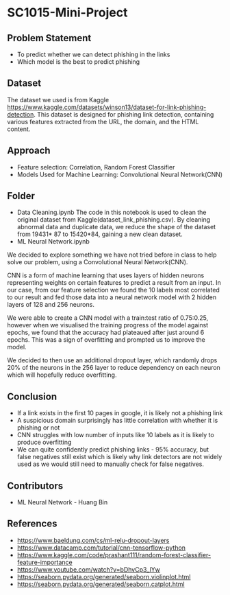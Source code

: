# SC1015-Mini-Project
## Problem Statement
- To predict whether we can detect phishing in the links
- Which model is the best to predict phishing

## Dataset
The dataset we used is from Kaggle https://www.kaggle.com/datasets/winson13/dataset-for-link-phishing-detection. This dataset is designed for phishing link detection, containing various features extracted from the URL, the domain, and the  HTML content. 
## Approach
- Feature selection: Correlation, Random Forest Classifier
- Models Used for Machine Learning: Convolutional Neural Network(CNN)
## Folder
- Data Cleaning.ipynb
  The code in this notebook is used to clean the original dataset from Kaggle(dataset_link_phishing.csv). By cleaning abnormal data and duplicate data, we reduce the shape of the dataset from 19431* 87 to 15420*84, gaining a new clean dataset.
- ML Neural Network.ipynb

We decided to explore something we have not tried before in class to help solve our problem, using a Convolutional Neural Network(CNN).

CNN is a form of machine learning that uses layers of hidden neurons representing weights on certain features to predict a result from an input. In our case, from our feature selection we found the 10 labels most correlated to our result and fed those data into a neural network model with 2 hidden layers of 128 and 256 neurons.

We were able to create a CNN model with a train:test ratio of 0.75:0.25, however when we visualised the training progress of the model against epochs, we found that the accuracy had plateaued after just around 6 epochs. This was a sign of overfitting and prompted us to improve the model.

We decided to then use an additional dropout layer, which randomly drops 20% of the neurons in the 256 layer to reduce dependency on each neuron which will hopefully reduce overfitting.
## Conclusion
- If a link exists in the first 10 pages in google, it is likely not a phishing link
- A suspicious domain surprisingly has little correlation with whether it is phishing or not
- CNN struggles with low number of inputs like 10 labels as it is likely to produce overfitting
- We can quite confidently predict phishing links - 95% accuracy, but false negatives still exist which is likely why link detectors are not widely used as we would still need to manually check for false negatives.
## Contributors
- ML Neural Network - Huang Bin
## References
- https://www.baeldung.com/cs/ml-relu-dropout-layers
- https://www.datacamp.com/tutorial/cnn-tensorflow-python
- https://www.kaggle.com/code/prashant111/random-forest-classifier-feature-importance
- https://www.youtube.com/watch?v=bDhvCp3_lYw
- https://seaborn.pydata.org/generated/seaborn.violinplot.html
- https://seaborn.pydata.org/generated/seaborn.catplot.html

